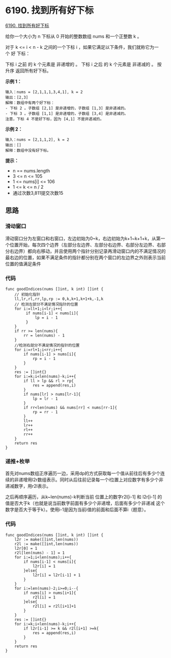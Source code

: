 # 6190. 找到所有好下标
[6190. 找到所有好下标](https://leetcode.cn/problems/find-all-good-indices/)

给你一个大小为 n 下标从 0 开始的整数数组 nums 和一个正整数 k 。

对于 k <= i < n - k 之间的一个下标 i ，如果它满足以下条件，我们就称它为一个 好 下标：

下标 i 之前 的 k 个元素是 非递增的 。
下标 i 之后 的 k 个元素是 非递减的 。
按 升序 返回所有好下标。

**示例 1：**
```
输入：nums = [2,1,1,1,3,4,1], k = 2
输出：[2,3]
解释：数组中有两个好下标：
- 下标 2 。子数组 [2,1] 是非递增的，子数组 [1,3] 是非递减的。
- 下标 3 。子数组 [1,1] 是非递增的，子数组 [3,4] 是非递减的。
注意，下标 4 不是好下标，因为 [4,1] 不是非递减的。
```

**示例 2：**
```
输入：nums = [2,1,1,2], k = 2
输出：[]
解释：数组中没有好下标。
```
**提示：**
+ n == nums.length
+ 3 <= n <= 105
+ 1 <= nums[i] <= 106
+ 1 <= k <= n / 2
+ 通过次数3,811提交次数15

## 思路
### 滑动窗口
滑动窗口分为左窗口和右窗口，左边初始为0~k，右边初始为k+1~k+1+k，从第一个位置开始，每次四个边界（左部分左边界、左部分右边界、右部分左边界、右部分右边界）都向右移动，并且使用两个指针分别记录再滑动窗口内的不满足情况的最右边的位置，如果不满足条件的指针都分别在两个窗口的左边界之外则表示当前位置的值满足条件
### 代码
```golang
func goodIndices(nums []int, k int) []int {
    // 初始化指针
    ll,lr,rl,rr,lp,rp := 0,k,k+1,k+1+k,-1,k
    // 检测左部分不满足情况指针的位置
    for i:=ll+1;i<lr;i++{
         if nums[i-1] < nums[i]{
             lp = i - 1
         }
    }
    if rr >= len(nums){
        rr = len(nums) - 1
    }
    //检测右部分不满足情况的指针的位置
    for i:=rl+1;i<rr;i++{
        if nums[i-1] > nums[i]{
            rp = i - 1
        }
    }
    res := []int{}
    for i:=k;i<len(nums)-k;i++{
        if ll > lp && rl > rp{
            res = append(res,i)
        }
        if nums[lr] > nums[lr-1]{
            lp = lr - 1
        }
        if rr<len(nums) && nums[rr] < nums[rr-1]{
            rp = rr - 1
        }
        ll++
        lr++
        rl++
        rr++
    }
    return res
}
```
### 递推+枚举
首先对nums数组正序遍历一边，采用dp的方式获取每一个值从前往后有多少个连续的非递增用l2r数组表示。同时从后往前记录每一个i位置上对应数字有多少个非递减数字，用r2l表示。

之后再顺序遍历，从k~len(nums)-k判断当前 位置上的数字r2l[i-1] 和 l2r[i-1] 的值是否大于k（也就是说当前数字前面有多少个非递增，后面有多少个非递减 这个数字是否大于等于k）。使用i-1是因为当前i值的前面和后面不算i（题意）。

### 代码
```golang
func goodIndices(nums []int, k int) []int {
    l2r := make([]int,len(nums))
    r2l := make([]int,len(nums))
    l2r[0] = 1
    r2l[len(nums) - 1] = 1
    for i:=1;i<len(nums);i++{
        if nums[i-1] < nums[i]{
            l2r[i] = 1
        }else{
            l2r[i] = l2r[i-1] + 1
        }
    }
    for i:=len(nums)-2;i>=0;i--{
        if nums[i] > nums[i+1]{
            r2l[i] = 1
        }else{
            r2l[i] = r2l[i+1]+1
        }
    }
    res := []int{}
    for i:=k;i<len(nums)-k;i++{
        if l2r[i-1] >= k && r2l[i+1] >=k{
            res = append(res,i)
        }
    }
    return res
}
```
